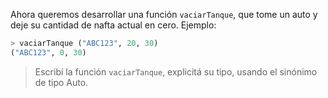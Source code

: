 Ahora queremos desarrollar una función `vaciarTanque`, que tome un auto y deje su cantidad de nafta actual en cero. Ejemplo:

```haskell
> vaciarTanque ("ABC123", 20, 30)
("ABC123", 0, 30)
```

> Escribí la función `vaciarTanque`, explicitá su tipo, usando el sinónimo de tipo Auto. 